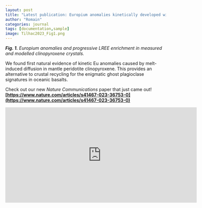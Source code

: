 ```yaml
---
layout: post
title: "Latest publication: Europium anomalies kinetically developed without plagioclase"
author: "Romain"
categories: journal
tags: [documentation,sample]
image: Tilhac2023_Fig1.png
---
```


***Fig. 1.** Europium anomalies and progressive LREE enrichment in measured and modelled clinopyroxene crystals.*

We found first natural evidence of kinetic Eu anomalies caused by melt-induced diffusion in mantle peridotite clinopyroxene. This provides an alternative to crustal recycling for the enigmatic ghost plagioclase signatures in oceanic basalts.

Check out our new *Nature Communications* paper that just came out!
**[https://www.nature.com/articles/s41467-023-36753-0](https://www.nature.com/articles/s41467-023-36753-0)**

<iframe src="https://www.nature.com/articles/s41467-023-36753-0.pdf" style="border:none;"  width="600" height="300"></iframe>

